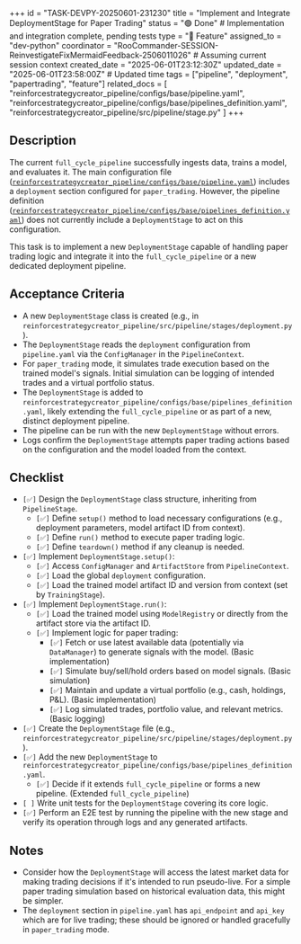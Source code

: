 +++
id = "TASK-DEVPY-20250601-231230"
title = "Implement and Integrate DeploymentStage for Paper Trading"
status = "🟢 Done" # Implementation and integration complete, pending tests
type = "🌟 Feature"
assigned_to = "dev-python"
coordinator = "RooCommander-SESSION-ReinvestigateFixMermaidFeedback-2506011026" # Assuming current session context
created_date = "2025-06-01T23:12:30Z"
updated_date = "2025-06-01T23:58:00Z" # Updated time
tags = ["pipeline", "deployment", "papertrading", "feature"]
related_docs = [
    "reinforcestrategycreator_pipeline/configs/base/pipeline.yaml",
    "reinforcestrategycreator_pipeline/configs/base/pipelines_definition.yaml",
    "reinforcestrategycreator_pipeline/src/pipeline/stage.py"
]
+++

## Description

The current `full_cycle_pipeline` successfully ingests data, trains a model, and evaluates it. The main configuration file ([`reinforcestrategycreator_pipeline/configs/base/pipeline.yaml`](reinforcestrategycreator_pipeline/configs/base/pipeline.yaml)) includes a `deployment` section configured for `paper_trading`. However, the pipeline definition ([`reinforcestrategycreator_pipeline/configs/base/pipelines_definition.yaml`](reinforcestrategycreator_pipeline/configs/base/pipelines_definition.yaml)) does not currently include a `DeploymentStage` to act on this configuration.

This task is to implement a new `DeploymentStage` capable of handling paper trading logic and integrate it into the `full_cycle_pipeline` or a new dedicated deployment pipeline.

## Acceptance Criteria

- A new `DeploymentStage` class is created (e.g., in `reinforcestrategycreator_pipeline/src/pipeline/stages/deployment.py`).
- The `DeploymentStage` reads the `deployment` configuration from `pipeline.yaml` via the `ConfigManager` in the `PipelineContext`.
- For `paper_trading` mode, it simulates trade execution based on the trained model's signals. Initial simulation can be logging of intended trades and a virtual portfolio status.
- The `DeploymentStage` is added to `reinforcestrategycreator_pipeline/configs/base/pipelines_definition.yaml`, likely extending the `full_cycle_pipeline` or as part of a new, distinct deployment pipeline.
- The pipeline can be run with the new `DeploymentStage` without errors.
- Logs confirm the `DeploymentStage` attempts paper trading actions based on the configuration and the model loaded from the context.

## Checklist

- `[✅]` Design the `DeploymentStage` class structure, inheriting from `PipelineStage`.
    - `[✅]` Define `setup()` method to load necessary configurations (e.g., deployment parameters, model artifact ID from context).
    - `[✅]` Define `run()` method to execute paper trading logic.
    - `[✅]` Define `teardown()` method if any cleanup is needed.
- `[✅]` Implement `DeploymentStage.setup()`:
    - `[✅]` Access `ConfigManager` and `ArtifactStore` from `PipelineContext`.
    - `[✅]` Load the global `deployment` configuration.
    - `[✅]` Load the trained model artifact ID and version from context (set by `TrainingStage`).
- `[✅]` Implement `DeploymentStage.run()`:
    - `[✅]` Load the trained model using `ModelRegistry` or directly from the artifact store via the artifact ID.
    - `[✅]` Implement logic for paper trading:
        - `[✅]` Fetch or use latest available data (potentially via `DataManager`) to generate signals with the model. (Basic implementation)
        - `[✅]` Simulate buy/sell/hold orders based on model signals. (Basic simulation)
        - `[✅]` Maintain and update a virtual portfolio (e.g., cash, holdings, P&L). (Basic implementation)
        - `[✅]` Log simulated trades, portfolio value, and relevant metrics. (Basic logging)
- `[✅]` Create the `DeploymentStage` file (e.g., `reinforcestrategycreator_pipeline/src/pipeline/stages/deployment.py`).
- `[✅]` Add the new `DeploymentStage` to `reinforcestrategycreator_pipeline/configs/base/pipelines_definition.yaml`.
    - `[✅]` Decide if it extends `full_cycle_pipeline` or forms a new pipeline. (Extended `full_cycle_pipeline`)
- `[ ]` Write unit tests for the `DeploymentStage` covering its core logic.
- `[✅]` Perform an E2E test by running the pipeline with the new stage and verify its operation through logs and any generated artifacts.

## Notes

- Consider how the `DeploymentStage` will access the latest market data for making trading decisions if it's intended to run pseudo-live. For a simple paper trading simulation based on historical evaluation data, this might be simpler.
- The `deployment` section in `pipeline.yaml` has `api_endpoint` and `api_key` which are for live trading; these should be ignored or handled gracefully in `paper_trading` mode.